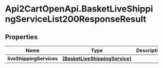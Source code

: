 # Api2CartOpenApi.BasketLiveShippingServiceList200ResponseResult

## Properties

Name | Type | Description | Notes
------------ | ------------- | ------------- | -------------
**liveShippingServices** | [**[BasketLiveShippingService]**](BasketLiveShippingService.md) |  | [optional] 


